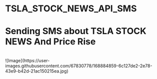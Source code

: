 # TSLA_STOCK_NEWS_API_SMS
<h1> Sending SMS about TSLA STOCK NEWS And Price Rise </h1>
<br>
![Image](https://user-images.githubusercontent.com/67830778/168884859-6c127de2-2e78-43e9-b42d-21ac150215ea.jpg)

